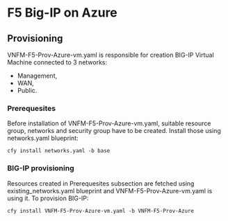 # F5 Big-IP on Azure


## Provisioning 

VNFM-F5-Prov-Azure-vm.yaml is responsible for creation BIG-IP Virtual Machine connected to 3 networks:
* Management,
* WAN,
* Public.

### Prerequesites

Before installation of VNFM-F5-Prov-Azure-vm.yaml, suitable resource group, networks and security group have to be created.
Install those using networks.yaml blueprint:

``cfy install networks.yaml -b base``

### BIG-IP provisioning

Resources created in Prerequesites subsection are fetched using existing_networks.yaml blueprint and VNFM-F5-Prov-Azure-vm.yaml is using it.
To provision BIG-IP:

``cfy install VNFM-F5-Prov-Azure-vm.yaml -b VNFM-F5-Prov-Azure``
